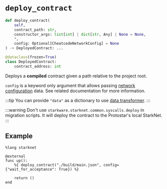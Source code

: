 # `deploy_contract`

```python
def deploy_contract(
    self,
    contract_path: str,
    constructor_args: list[int] | dict[str, Any] | None = None,
    *,
    config: Optional[CheatcodeNetworkConfig] = None
) -> DeployedContract: ...

@dataclass(frozen=True)
class DeployedContract:
    contract_address: int
```


Deploys a **compiled** contract given a path relative to the project root.

`config` is a keyword only argument that allows passing [network configuration](../03-network-config.md) data. See related documentation for more information.

:::tip
You can provide `"data"` as a dictionary to use [data transformer](../../testing/cheatcodes#data-transformer).
:::


:::warning
Don't use `starkware.starknet.common.syscalls.deploy` in migration scripts. It will deploy the contract to the Protostar's local StarkNet.
:::




## Example

```cairo
%lang starknet

@external
func up():
    %{ deploy_contract("./build/main.json", config={"wait_for_acceptance": True}) %}

    return ()
end
```